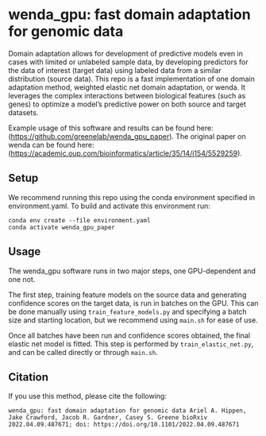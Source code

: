 # wenda_gpu: fast domain adaptation for genomic data

Domain adaptation allows for development of predictive models even in cases with limited or unlabeled sample data, by developing predictors for the data of interest (target data) using labeled data from a similar distribution (source data).
This repo is a fast implementation of one domain adaptation method, weighted elastic net domain adaptation, or wenda.
It leverages the complex interactions between biological features (such as genes) to optimize a model’s predictive power on both source and target datasets. 

Example usage of this software and results can be found here: (https://github.com/greenelab/wenda_gpu_paper).
The original paper on wenda can be found here: (https://academic.oup.com/bioinformatics/article/35/14/i154/5529259).

## Setup
We recommend running this repo using the conda environment specified in environment.yaml. 
To build and activate this environment run:
```
conda env create --file environment.yaml
conda activate wenda_gpu_paper
```

## Usage
The wenda_gpu software runs in two major steps, one GPU-dependent and one not.

The first step, training feature models on the source data and generating confidence scores on the target data, is run in batches on the GPU.
This can be done manually using `train_feature_models.py` and specifying a batch size and starting location, but we recommend using `main.sh` for ease of use.

Once all batches have been run and confidence scores obtained, the final elastic net model is fitted. This step is performed by `train_elastic_net.py`, and can be called directly or through `main.sh`.

## Citation
If you use this method, please cite the following:

`wenda_gpu: fast domain adaptation for genomic data
Ariel A. Hippen, Jake Crawford, Jacob R. Gardner, Casey S. Greene
bioRxiv 2022.04.09.487671; doi: https://doi.org/10.1101/2022.04.09.487671`
